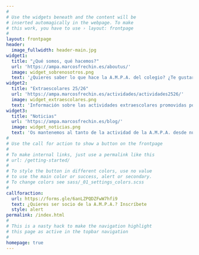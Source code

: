 ```yaml
---
#
# Use the widgets beneath and the content will be
# inserted automagically in the webpage. To make
# this work, you have to use › layout: frontpage
#
layout: frontpage
header:
  image_fullwidth: header-main.jpg
widget1:
  title: "¿Qué somos, qué hacemos?"
  url: 'https://ampa.marcosfrechin.es/aboutus/'
  image: widget_sobrenosotros.png
  text: '¿Quieres saber lo que hace la A.M.P.A. del colegio? ¿Te gustaría participar? ¿Quieres conocer las actividades e iniciativas que se promueven desde la asociación?'
widget2:
  title: "Extraescolares 25/26"
  url: 'https://ampa.marcosfrechin.es/actividades/actividades2526/'
  image: widget_extraescolares.png
  text: 'Información sobre las actividades extraescolares promovidas por la A.M.P.A. para el curso actual (2025/2026)'
widget3:
  title: "Noticias"
  url: 'https://ampa.marcosfrechin.es/blog/'
  image: widget_noticias.png
  text: 'Os mantenemos al tanto de la actividad de la A.M.P.A. desde nuestro apartado de noticias. Estad atentos al mismo, en él publicaremos todo lo que sea de actualidad...'
#
# Use the call for action to show a button on the frontpage
#
# To make internal links, just use a permalink like this
# url: /getting-started/
#
# To style the button in different colors, use no value
# to use the main color or success, alert or secondary.
# To change colors see sass/_01_settings_colors.scss
#
callforaction:
  url: https://forms.gle/6anLZPQDZFwW7hfi9
  text: ¿Quieres ser socio de la A.M.P.A.? Inscríbete
  style: alert
permalink: /index.html
#
# This is a nasty hack to make the navigation highlight
# this page as active in the topbar navigation
#
homepage: true
---
```

